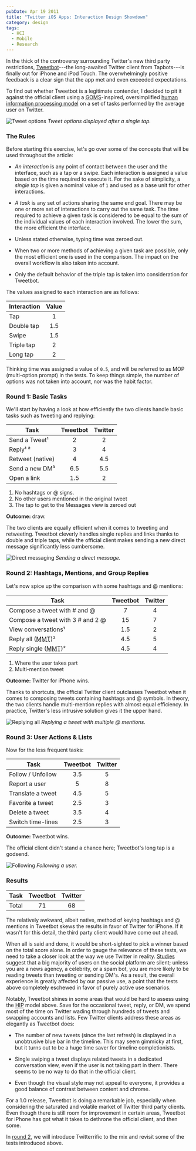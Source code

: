 ```yaml
---
pubDate: Apr 19 2011
title: "Twitter iOS Apps: Interaction Design Showdown"
category: design
tags:
  - HCI
  - Mobile
  - Research
---
```


In the thick of the controversy surrounding Twitter's new third party
restrictions, [Tweetbot]---the long-awaited Twitter client from Tapbots---is
finally out for iPhone and iPod Touch. The overwhelmingly positive feedback is a
clear sign that the app met and even exceeded expectations.

To find out whether Tweetbot is a legitimate contender, I decided to pit it
against the official client using a <abbr title="Goals, Operators, Methods, and
Selection rules">GOMS</abbr>-inspired, oversimplified [human information
processing model][HIP] on a set of tasks performed by the average user on
Twitter.

![Tweet options](./tweet-options.jpg) _Tweet options displayed after a single
tap._

### The Rules

Before starting this exercise, let's go over some of the concepts that will be
used throughout the article:

* _An interaction_ is any point of contact between the user and the interface,
  such as a tap or a swipe. Each interaction is assigned a value based on the
  time required to execute it. For the sake of simplicity, a _single tap_ is
  given a nominal value of `1` and used as a base unit for other interactions.

* _A task_ is any set of actions sharing the same end goal. There may be one or
  more set of interactions to carry out the same task. The time required to
  achieve a given task is considered to be equal to the sum of the individual
  values of each interaction involved. The lower the sum, the more efficient the
  interface.

* Unless stated otherwise, typing time was zeroed out.

* When two or more methods of achieving a given task are possible, only the most
  efficient one is used in the comparison. The impact on the overall workflow is
  also taken into account.

* Only the default behavior of the triple tap is taken into consideration for
  Tweetbot.

The values assigned to each interaction are as follows:

| Interaction | Value
|-|:-:|
| Tap | 1
| Double tap | 1.5 |
| Swipe | 1.5 |
| Triple tap | 2 |
| Long tap | 2 |

Thinking time was assigned a value of `0.5`, and will be referred to as MOP
(multi-option prompt) in the tests. To keep things simple, the number of options
was not taken into account, nor was the habit factor.

### Round 1: Basic Tasks

We'll start by having a look at how efficiently the two clients handle basic
tasks such as tweeting and replying:

| Task | Tweetbot | Twitter
|-|:-:|:-:|
| Send a Tweet&sup1;  | 2 | 2 |
| Reply&sup1; &sup2;   | 3 | 4 |
| Retweet (native) | 4 | 4.5 |
| Send a new DM&sup3; | 6.5 | 5.5 |
| Open a link | 1.5 | 2 |

1. No hashtags or @ signs.
2. No other users mentioned in the original tweet
3. The tap to get to the Messages view is zeroed out

**Outcome:** draw.

The two clients are equally efficient when it comes to tweeting and retweeting.
Tweetbot cleverly handles single replies and links thanks to double and triple
taps, while the official client makes sending a new direct message significantly
less cumbersome.

![Direct messaging](./twitter-dm.jpg) _Sending a direct message._

### Round 2: Hashtags, Mentions, and Group Replies

Let's now spice up the comparison with some hashtags and @ mentions:

| Task | Tweetbot | Twitter
|-|:-:|:-:|
| Compose a tweet with # and @ | 7 | 4 |
| Compose a tweet with 3 # and 2 @ | 15 | 7 |
| View conversations&sup1; | 1.5 | 2 |
| Reply all (<abbr title="Multi-Mention Tweet">MMT</abbr>)&sup2; | 4.5 | 5 |
| Reply single (<abbr title="Multi-Mention Tweet">MMT</abbr>)&sup2; | 4.5 | 4 |

1. Where the user takes part
2. Multi-mention tweet

**Outcome:** Twitter for iPhone wins.

Thanks to shortcuts, the official Twitter client outclasses Tweetbot when it
comes to composing tweets containing hashtags and @ symbols. In theory, the two
clients handle multi-mention replies with almost equal efficiency. In practice,
Twitter's less intrusive solution gives it the upper hand.

![Replying all](./replying-all.jpg) _Replying a tweet with multiple @ mentions._

### Round 3: User Actions & Lists

Now for the less frequent tasks:

| Task | Tweetbot | Twitter
|-|:-:|:-:|
| Follow / Unfollow | 3.5 | 5 |
| Report a user |5 | 8 |
| Translate a tweet | 4.5 | 5 |
| Favorite a tweet | 2.5 | 3 |
| Delete a tweet | 3.5 | 4 |
| Switch time-lines | 2.5 | 3 |

**Outcome:** Tweetbot wins.

The official client didn't stand a chance here; Tweetbot's long tap is a
godsend.

![Following](./following.jpg) _Following a user._

### Results

| Task | Tweetbot | Twitter
|-|:-:|:-:|
| Total | 71 | 68 |

The relatively awkward, albeit native, method of keying hashtags and @ mentions
in Tweetbot skews the results in favor of Twitter for iPhone. If it wasn't for
this detail, the third party client would have come out ahead.

When all is said and done, it would be short-sighted to pick a winner based on
the total score alone. In order to gauge the relevance of these tests, we need
to take a closer look at the way we use Twitter in reality. [Studies] suggest
that a big majority of users on the social platform are silent; unless you are a
news agency, a celebrity, or a spam bot, you are more likely to be reading
tweets than tweeting or sending DM's. As a result, the overall experience is
greatly affected by our passive use, a point that the tests above completely
eschewed in favor of purely active use scenarios.

Notably, Tweetbot shines in some areas that would be hard to assess using the
<abbr title="Human Information Processing">HIP</abbr> model above. Save for the
occasional tweet, reply, or DM, we spend most of the time on Twitter wading
through hundreds of tweets and swapping accounts and lists. Few Twitter clients
address these areas as elegantly as Tweetbot does:

* The number of new tweets (since the last refresh) is displayed in a
  unobtrusive blue bar in the timeline. This may seem gimmicky at first, but it
  turns out to be a huge time saver for timeline completionists.

* Single swiping a tweet displays related tweets in a dedicated conversation
  view, even if the user is not taking part in them. There seems to be no way to
  do that in the official client.

* Even though the visual style may not appeal to everyone, it provides a good
  balance of contrast between content and chrome.

For a 1.0 release, Tweetbot is doing a remarkable job, especially when
considering the saturated and volatile market of Twitter third party clients.
Even though there is still room for improvement in certain areas, Tweetbot for
iPhone has got what it takes to dethrone the official client, and then some.

In [round 2](https://redalemeden.com/blog/2012/twitter-ios-showdown-round-2), we
will introduce Twitterrific to the mix and revisit some of the tests introduced
above.

[HIP]: http://en.wikipedia.org/wiki/Human*information*processor*model
[studies]: http://labs.yahoo.com/publication/who-says-what-to-whom-on-twitter/
[tweetbot]: http://tapbots.com/software/tweetbot/

